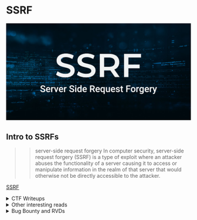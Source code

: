 # SSRF

![](ssrf.jpg)

## Intro to SSRFs 
>> server-side request forgery
In computer security, server-side request forgery (SSRF) is a type of exploit where an attacker abuses the functionality of a server causing it to access or manipulate information in the realm of that server that would otherwise not be directly accessible to the attacker.

<a href="https://en.wikipedia.org/wiki/Server-side_request_forgery">SSRF</a>



<details>
  <summary>CTF Writeups</summary> 
 
### CTF Writeups
  
- [2018](#2018)

- [2019](#2019)

- [2020](#2020)

- [2021](#2021)

- [other-reads](#other-interesting-reads)

- [Bug-Bounty](#Bug-Bounty-and-RVDs)


### 2018

- <a href="https://qiita.com/no1zy_sec/items/03b8f335e84995fec3e3">noizy_sec : HamaCTF xmlvalidator writeup</a>

- <a href="https://blog.cal1.cn/post/RealWorldCTF%20PrintMD%20writeup">cal1 : RealWorldCTF 2018 PrintMD</a>

- <a href="https://fireshellsecurity.team/nonamectf-convert/">fireshell : nonamectf-convert</a>

- <a href="https://spyclub.tech/2018/10/08/2018-10-08-inctf2018-web-challenge-writeup/">Spyclub : inctf2018 GoSqlv1</a>

### 2019

- <a href="https://github.com/10secTW/ctf-writeup/blob/master/2019/ASIS%20CTF%20quals/Web%20-%20Baby%20SSRF.md">10secTW : Baby SSRF ASIS QUALS 2019</a>

- <a href="https://abcdsh.blogspot.com/2019/04/writeup-asis-2019-quals-baby-ssrf.html">csi : Baby SSRF ASIS QUALS 2019</a>

- <a href="https://systemoverlord.com/2019/03/07/bsides-sf-ctf-author-writeup-cloud2clown.html">systemoverlord : bsides-sf cloud2clown

- <a href="https://movrment.blogspot.com/2019/10/balsn-ctf-2019-web-warmup.html">movrment : Balsn 2019 Web Warmup</a>

- <a href="https://https://fireshellsecurity.team/bytebandits-imgaccess/">fireshell : bytebandits 2019 imgaccess</a>

- <a href="https://github.com/will-lynas/writeups/blob/master/ctf/de1ctf-2019/SSRF_me.md">will-lynas: de1ctf-2019/SSRF_me</a>

- <a href="https://samirettali.com/writeups/de1ctf/ssrfme">Samirettali: de1ctf-2019 SSRF-ME</a>

- <a href="https://blog.bi0s.in/2019/10/16/Web/inctfi19-web-writeups/">bi0s: inctf2019 GoSQLv2</a>

- <a href="https://nytr0gen.github.io/writeups/ctf/2019/09/09/defcamp-ctf-quals-2019.html#imgur-202p-web">nytrogen : defcamp quals 2019 imgur</a>

- <a href="https://github.com/De1ta-team/De1CTF2019/tree/master/writeup/web/SSRF%20Me">De1ta-team : De1CTF2019/SSRF_ME</a>

### 2020

- <a href="https://hackerone.com/reports/776634">manoelt : [H1-415 2020] CTF Writeup</a>

- <a href="https://lbherrera.github.io/lab/h1415-ctf-writeup.html">lbherrera : [H1-415 2020] CTF Writeup</a>

- <a href="https://r3billions.com/writeup-split-second/">r3billions : split-second Nullcon 2020/</a>

- <a href="http://blog.zeddyu.info/2020/04/20/Plaid-CTF-2020-Web-1/">zeddyu : Plaid-CTF-2020-Web-1</a>

- <a href="https://balsn.tw/ctf_writeup/20200418-plaidctf2020/#contrived-web-problem">Bookgin : PlaidCTF 2020 contrived web problem</a>

- <a href="https://github.com/perfectblue/ctf-writeups/tree/master/2020/plaidctf-2020/contrived-web">ret2jazzy : PlaidCTF 2020 contrived web</a>

- <a href="https://ahmed-belkahla.me/post/fword-ctf2020/">ahmed : Fword 2020 PastaXSS</a>

- <a href="https://rmb122.com/2020/12/30/hxp-CTF-resonator-Writeup-SSRF-via-file-put-contents/">rmb122 : hxp 2020 reasonator</a>

- <a href="https://spyclub.tech/2020/08/02/inctf2020-gosqlv3-challenge-writeup/">spyclub : inctf 2020 GoSQLv3</a>

- <a href="http://jackson-t.ca/metasploitctf-2020-rmf.html">jackson-t : MetasploitCTF 2020</a>

- <a href="https://hackmd.io/@mystiz/twctf-2020-writeup#urlcheck-v1-Web-98-points">mystiz : urlcheck-v1 TokyoWesterns 2020</a>	

- <a href="https://hackmd.io/@mystiz/twctf-2020-writeup#urlcheck-v2-Web-128-points">mystiz : urlcheck-v2 TokyoWesterns 2020 </a>

### 2021

- <a href="https://blog.brycec.me/posts/starctf2021_writeups/">brycec : *CTF 2021</a>

- <a href="https://github.com/sambrow/ctf-writeups-2021/tree/master/bamboo-fox/ssrfrog">sambrow : SSRFrog Bamboofox2021</a>

- <a href="https://maxdamage.dev/posts/bctf-ssrfrog.html">maxdamage : SSRFrog Bamboofox2021</a>

- <a href="https://eine.tistory.com/entry/BambooCTF-2021-web-SSRFrog-Time-to-Draw-write-up"> Einstrasse : SSRFrog Bamboofox2021</a>
  
</details>

<details>
  <summary>Other interesting reads</summary>
  
### Other interesting reads

- <a href="https://www.blackhat.com/docs/us-17/thursday/us-17-Tsai-A-New-Era-Of-SSRF-Exploiting-URL-Parser-In-Trending-Programming-Languages.pdf">Orange Tsai : Blackhat Talk</a>

- <a href="https://www.netsparker.com/blog/web-security/server-side-request-forgery-vulnerability-ssrf/">netsparker: server-side-request-forgery-vulnerability-ssrf</a>

- <a href="https://medium.com/swlh/intro-to-ssrf-beb35857771f">Vicki Li : Intro to SSRFs</a>

- <a href="https://github.com/jdonsec/AllThingsSSRF">jdonsec : AllThingsSSRF</a>

- <a href="https://medium.com/seconset/all-about-ssrf-524f41ab96df">Tushar Verma : All about SSRF</a>

- <a href="https://book.hacktricks.xyz/pentesting-web/ssrf-server-side-request-forgery">Hacktricks : ssrf-server-side-request-forgery</a>
</details>

<details>
  <summary>Bug Bounty and RVDs</summary>

### Bug Bounty and RVDs

- <a href="https://www.corben.io/hackertarget/">Corben : Hackertarget</a>

- <a href="https://pwning.re/2018/05/23/shopify-ssrf-to-rce/">Andre : shopify-ssrf-to-rce</a>

- <a href="https://fireshellsecurity.team/1000-ssrf-in-slack/">$1000-ssrf-in-slack</a>

- [From SSRF to $4000](https://thehackerish.com/bug-bounty-write-up-from-ssrf-to-4000/)

- [Escalate SSRF to RCE](https://sanderwind.medium.com/escalating-ssrf-to-rce-7c0147371c40)

- [Story Behind Sweet SSRF](https://rohit-soni.medium.com/story-behind-sweet-ssrf-40c705f13053)

- [$10000 Facebook SSRF](https://medium.com/@amineaboud/10000-facebook-ssrf-bug-bounty-402bd21e58e5)

- [31k$ SSRF in Google Cloud Monitoring led to metadata exposure](https://nechudav.blogspot.com/2020/11/31k-ssrf-in-google-cloud-monitoring.html)
</details>
